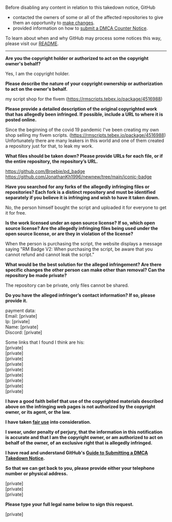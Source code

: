 Before disabling any content in relation to this takedown notice, GitHub
- contacted the owners of some or all of the affected repositories to give them an opportunity to [make changes](https://docs.github.com/en/github/site-policy/dmca-takedown-policy#a-how-does-this-actually-work).
- provided information on how to [submit a DMCA Counter Notice](https://docs.github.com/en/articles/guide-to-submitting-a-dmca-counter-notice).

To learn about when and why GitHub may process some notices this way, please visit our [README](https://github.com/github/dmca/blob/master/README.md).

---

**Are you the copyright holder or authorized to act on the copyright owner's behalf?**

Yes, I am the copyright holder.

**Please describe the nature of your copyright ownership or authorization to act on the owner's behalf.**

my script shop for the fivem (https://rmscripts.tebex.io/package/4516988)

**Please provide a detailed description of the original copyrighted work that has allegedly been infringed. If possible, include a URL to where it is posted online.**

Since the beginning of the covid 19 pandemic I've been creating my own shop selling my fivem scripts. (https://rmscripts.tebex.io/package/4516988) Unfortunately there are many leakers in this world and one of them created a repository just for that, to leak my work.

**What files should be taken down? Please provide URLs for each file, or if the entire repository, the repository’s URL.**

https://github.com/Broebie/pd_badge  
https://github.com/JonathanKh1996/newnew/tree/main/iconic-badge

**Have you searched for any forks of the allegedly infringing files or repositories? Each fork is a distinct repository and must be identified separately if you believe it is infringing and wish to have it taken down.**

No, the person himself bought the script and uploaded it for everyone to get it for free.

**Is the work licensed under an open source license? If so, which open source license? Are the allegedly infringing files being used under the open source license, or are they in violation of the license?**

When the person is purchasing the script, the website displays a message saying "RM Badge V2: When purchasing the script, be aware that you cannot refund and cannot leak the script."

**What would be the best solution for the alleged infringement? Are there specific changes the other person can make other than removal? Can the repository be made private?**

The repository can be private, only files cannot be shared.

**Do you have the alleged infringer’s contact information? If so, please provide it.**

payment data:  
Email: [private]  
Ip: [private]  
Name: [private]  
Discord: [private]  

Some links that I found I think are his:  
[private]  
[private]  
[private]  
[private]  
[private]  
[private]  
[private]  
[private]  
[private]  

**I have a good faith belief that use of the copyrighted materials described above on the infringing web pages is not authorized by the copyright owner, or its agent, or the law.**

**I have taken <a href="https://www.lumendatabase.org/topics/22">fair use</a> into consideration.**

**I swear, under penalty of perjury, that the information in this notification is accurate and that I am the copyright owner, or am authorized to act on behalf of the owner, of an exclusive right that is allegedly infringed.**

**I have read and understand GitHub's <a href="https://docs.github.com/articles/guide-to-submitting-a-dmca-takedown-notice/">Guide to Submitting a DMCA Takedown Notice</a>.**

**So that we can get back to you, please provide either your telephone number or physical address.**

[private]  
[private]  
[private]  

**Please type your full legal name below to sign this request.**

[private]  
